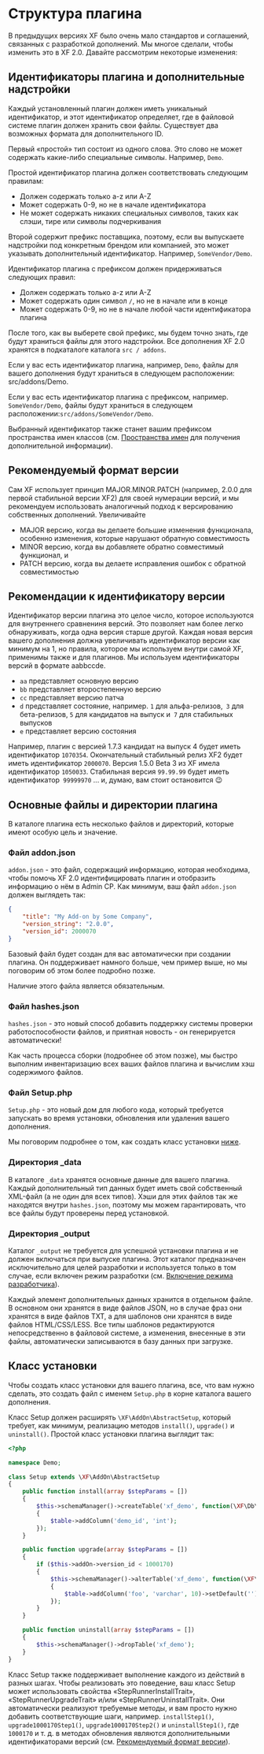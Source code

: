 # <a name="part0"></a>Структура плагина

В предыдущих версиях XF было очень мало стандартов и соглашений, связанных с разработкой дополнений. Мы многое сделали, чтобы изменить это в XF 2.0. Давайте рассмотрим некоторые изменения:

## <a name="part1"></a>Идентификаторы плагина и дополнительные надстройки
Каждый установленный плагин должен иметь уникальный идентификатор, и этот идентификатор определяет, где в файловой системе плагин должен хранить свои файлы. Существует два возможных формата для дополнительного ID.

Первый «простой» тип состоит из одного слова. Это слово не может содержать какие-либо специальные символы. Например, `Demo`.

Простой идентификатор плагина должен соответствовать следующим правилам:

* Должен содержать только a-z или A-Z
* Может содержать 0-9, но не в начале идентификатора
* Не может содержать никаких специальных символов, таких как слэши, тире или символы подчеркивания

Второй содержит префикс поставщика, поэтому, если вы выпускаете надстройки под конкретным брендом или компанией, это может указывать дополнительный идентификатор. Например, `SomeVendor/Demo`.

Идентификатор плагина с префиксом должен придерживаться следующих правил:

* Должен содержать только a-z или A-Z
* Может содержать один символ `/`, но не в начале или в конце
* Может содержать 0-9, но не в начале любой части идентификатора плагина

После того, как вы выберете свой префикс, мы будем точно знать, где будут храниться файлы для этого надстройки. Все дополнения XF 2.0 хранятся в подкаталоге каталога `src / addons`.

Если у вас есть идентификатор плагина, например, `Demo`, файлы для вашего дополнения будут храниться в следующем расположении: src/addons/Demo.

Если у вас есть идентификатор плагина с префиксом, например. `SomeVendor/Demo`, файлы будут храниться в следующем расположении:`src/addons/SomeVendor/Demo`.

Выбранный идентификатор также станет вашим префиксом пространства имен классов (см. [Пространства имен](/documentation/GeneralConcepts.md#part4) для получения дополнительной информации).

## <a name="part2"></a>Рекомендуемый формат версии
Сам XF использует принцип MAJOR.MINOR.PATCH (например, 2.0.0 для первой стабильной версии XF2) для своей нумерации версий, и мы рекомендуем использовать аналогичный подход к версированию собственных дополнений. Увеличивайте

* MAJOR версию, когда вы делаете большие изменения функционала, особенно изменения, которые нарушают обратную совместимость
* MINOR версию, когда вы добавляете обратно совместимый функционал, и
* PATCH версию, когда вы делаете исправления ошибок с обратной совместимостью
## <a name="part3"></a>Рекомендации к идентификатору версии
Идентификатор версии плагина это целое число, которое используются для внутреннего сравнениня версий. Это позволяет нам более легко обнаруживать, когда одна версия старше другой. Каждая новая версия вашего дополнения должна увеличивать идентификатор версии как минимум на 1, но правила, которое мы используем внутри самой XF, применимы также и для плагинов. Мы используем идентификаторы версий в формате aabbccde.

* `aa` представляет основную версию
* `bb` представляет второстепенную версию
* `cc` представляет версию патча
* `d` представляет состояние, например. `1` для альфа-релизов,` 3` для бета-релизов, `5` для кандидатов на выпуск и` 7` для стабильных выпусков
* `e` представляет версию состояния

Например, плагин с версией 1.7.3 кандидат на выпуск 4 будет иметь идентификатор `1070354`. Окончательный стабильный релиз XF2 будет иметь идентификатор `2000070`. Версия 1.5.0 Beta 3 из XF имела идентификатор `1050033`. Стабильная версия `99.99.99` будет иметь идентификатор` 99999970` ... и, думаю, вам стоит остановится 😉

## <a name="part4"></a>Основные файлы и директории плагина
В каталоге плагина есть несколько файлов и директорий, которые имеют особую цель и значение.

### <a name="part5"></a>Файл addon.json
`addon.json` - это файл, содержащий информацию, которая необходима, чтобы помочь XF 2.0 идентифицировать плагин и отобразить информацию о нём в Admin CP. Как минимум, ваш файл `addon.json` должен выглядеть так:
```json
{
	"title": "My Add-on by Some Company",
	"version_string": "2.0.0",
	"version_id": 2000070
}
```
Базовый файл будет создан для вас автоматически при создании плагина. Он поддерживает намного больше, чем пример выше, но мы поговорим об этом более подробно позже.

Наличие этого файла является обязательным.

### <a name="part6"></a>Файл hashes.json
`hashes.json` - это новый способ добавить поддержку системы проверки работоспособности файлов, и приятная новость - он генерируется автоматически!

Как часть процесса сборки (подробнее об этом позже), мы быстро выполним инвентаризацию всех ваших файлов плагина и вычислим хэш содержимого файлов.

### <a name="part7"></a>Файл Setup.php
`Setup.php` - это новый дом для любого кода, который требуется запускать во время установки, обновления или удаления вашего дополнения.

Мы поговорим подробнее о том, как создать класс установки [ниже](/documentation/AddOnStructure.md#part7).

### <a name="part8"></a>Директория _data
В каталоге `_data` хранятся основные данные для вашего плагина. Каждый дополнительный тип данных будет иметь свой собственный XML-файл (а не один для всех типов). Хэши для этих файлов так же находятся внутри `hashes.json`, поэтому мы можем гарантировать, что все файлы будут проверены перед установкой.

### <a name="part9"></a>Директория _output
Каталог `_output` не требуется для успешной установки плагина и не должен включаться при выпуске плагина. Этот каталог предназначен исключительно для целей разработки и используется только в том случае, если включен режим разработки (см. [Включение режима разработчика](documentation/DevelopmentTools.md#part2)).

Каждый элемент дополнительных данных хранится в отдельном файле. В основном они хранятся в виде файлов JSON, но в случае фраз они хранятся в виде файлов TXT, а для шаблонов они хранятся в виде файлов HTML/CSS/LESS. Все типы шаблонов редактируются непосредственно в файловой системе, а изменения, внесенные в эти файлы, автоматически записываются в базу данных при загрузке.

## <a name="part10"></a>Класс установки
Чтобы создать класс установки для вашего плагина, все, что вам нужно сделать, это создать файл с именем `Setup.php` в корне каталога вашего дополнения.

Класс Setup должен расширять `\XF\AddOn\AbstractSetup`, который требует, как минимум, реализацию методов `install()`, `upgrade()` и `uninstall()`. Простой класс установки плагина выглядит так:
```php
<?php

namespace Demo;

class Setup extends \XF\AddOn\AbstractSetup
{
    public function install(array $stepParams = [])
    {
        $this->schemaManager()->createTable('xf_demo', function(\XF\Db\Schema\Create $table)
        {
            $table->addColumn('demo_id', 'int');
        });
    }

    public function upgrade(array $stepParams = [])
    {
        if ($this->addOn->version_id < 1000170)
        {
            $this->schemaManager()->alterTable('xf_demo', function(\XF\Db\Schema\Alter $table)
            {
                $table->addColumn('foo', 'varchar', 10)->setDefault('');
            });
        }
    }

    public function uninstall(array $stepParams = [])
    {
        $this->schemaManager()->dropTable('xf_demo');
    }
}
```
Класс Setup также поддерживает выполнение каждого из действий в разных шагах. Чтобы реализовать это поведение, ваш класс Setup может использовать свойства «StepRunnerInstallTrait», «StepRunnerUpgradeTrait» и/или «StepRunnerUninstallTrait». Они автоматически реализуют требуемые методы, и вам просто нужно добавить соответствующие шаги, например. `installStep1()`, `upgrade1000170Step1()`,  `upgrade1000170Step2()` и `uninstallStep1()`, где `1000170` и т. д. в методах обновления являются дополнительными идентификаторами версий (см. [Рекомендуемый формат версии](/documentation/AddOnStructure.md#part3)).
